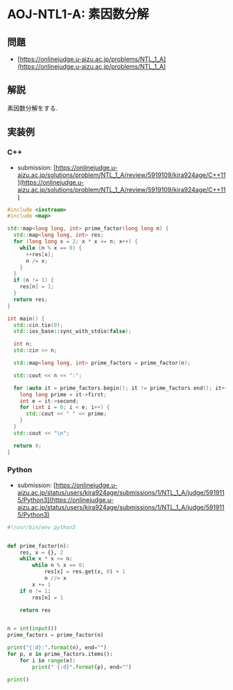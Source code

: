 # AOJ-NTL1-A: 素因数分解

## 問題

* [https://onlinejudge.u-aizu.ac.jp/problems/NTL_1_A](https://onlinejudge.u-aizu.ac.jp/problems/NTL_1_A)

## 解説

素因数分解をする.

## 実装例

### C++

* submission: [https://onlinejudge.u-aizu.ac.jp/solutions/problem/NTL_1_A/review/5919109/kira924age/C++11](https://onlinejudge.u-aizu.ac.jp/solutions/problem/NTL_1_A/review/5919109/kira924age/C++11)

```cpp
#include <iostream>
#include <map>

std::map<long long, int> prime_factor(long long n) {
  std::map<long long, int> res;
  for (long long x = 2; x * x <= n; x++) {
    while (n % x == 0) {
      ++res[x];
      n /= x;
    }
  }
  if (n != 1) {
    res[n] = 1;
  }
  return res;
}

int main() {
  std::cin.tie(0);
  std::ios_base::sync_with_stdio(false);

  int n;
  std::cin >> n;

  std::map<long long, int> prime_factors = prime_factor(n);

  std::cout << n << ":";

  for (auto it = prime_factors.begin(); it != prime_factors.end(); it++) {
    long long prime = it->first;
    int e = it->second;
    for (int i = 0; i < e; i++) {
      std::cout << " " << prime;
    }
  }
  std::cout << "\n";

  return 0;
}
```

### Python

* submission: [https://onlinejudge.u-aizu.ac.jp/status/users/kira924age/submissions/1/NTL_1_A/judge/5919115/Python3](https://onlinejudge.u-aizu.ac.jp/status/users/kira924age/submissions/1/NTL_1_A/judge/5919115/Python3)

```python
#!/usr/bin/env python3


def prime_factor(n):
    res, x = {}, 2
    while x * x <= n:
        while n % x == 0:
            res[x] = res.get(x, 0) + 1
            n //= x
        x += 1
    if n != 1:
        res[n] = 1

    return res


n = int(input())
prime_factors = prime_factor(n)

print("{:d}:".format(n), end="")
for p, e in prime_factors.items():
    for i in range(e):
        print(" {:d}".format(p), end="")

print()
```

